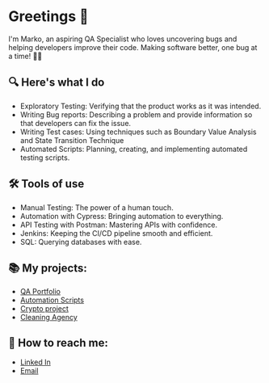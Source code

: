 # Greetings 👋
I'm Marko, an aspiring QA Specialist who loves uncovering bugs and helping developers improve their code. Making software better, one bug at a time! 🐞🚀

## 🔍 Here's what I do
- Exploratory Testing: Verifying that the product works as it was intended.
- Writing Bug reports: Describing a problem and provide information so that developers can fix the issue.
- Writing Test cases: Using techniques such as Boundary Value Analysis and State Transition Technique 
- Automated Scripts: Planning, creating, and implementing automated testing scripts.

## 🛠 Tools of use
- Manual Testing: The power of a human touch.
- Automation with Cypress: Bringing automation to everything.
- API Testing with Postman: Mastering APIs with confidence.
- Jenkins: Keeping the CI/CD pipeline smooth and efficient.
- SQL: Querying databases with ease.

## 📚 My projects:
- [QA Portfolio](https://github.com/markonrt320/QA-portfolio)
- [Automation Scripts](https://github.com/markonrt320/cypress)
- [Crypto project](https://github.com/markonrt320/crypto)
- [Cleaning Agency](https://cistkoclean.com)

## 💬 How to reach me:
  - <a href="https://www.linkedin.com/in/mmihajlovic18" target="_blank">Linked In</a>
  - <a href="mailto:mmihajlovic001@gmail.com">Email</a>
